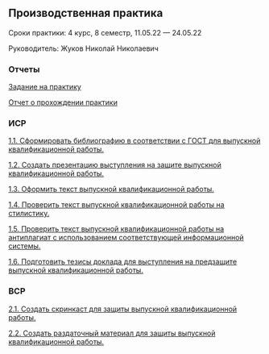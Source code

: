 ## Производственная практика
Сроки практики: 4 курс, 8 семестр, 11.05.22 — 24.05.22

Руководитель: Жуков Николай Николаевич
### Отчеты
[Задание на практику](https://github.com/polinalazebnikova/Practice-4-2022-may/blob/master/%D0%9B%D0%B0%D0%B7%D0%B5%D0%B1%D0%BD%D0%B8%D0%BA%D0%BE%D0%B2%D0%B0%20%D0%B7%D0%B0%D0%B4%D0%B0%D0%BD%D0%B8%D0%B5%20%D0%BD%D0%B0%20%D0%BF%D1%80%D0%B0%D0%BA%D1%82%D0%B8%D0%BA%D1%83.pdf)

[Отчет о прохождении практики]()
### ИСР
[1.1. Сформировать библиографию в соответствии с ГОСТ для выпускной квалификационной работы.](https://github.com/polinalazebnikova/Practice-4-2022-may/blob/master/%D0%97%D0%B0%D0%B4%D0%B0%D0%BD%D0%B8%D1%8F/%D0%9B%D0%B0%D0%B7%D0%B5%D0%B1%D0%BD%D0%B8%D0%BA%D0%BE%D0%B2%D0%B0%20%D0%98%D0%A1%D0%A0%201.1.pdf)

[1.2. Создать презентацию выступления на защите выпускной квалификационной работы.](https://github.com/polinalazebnikova/Practice-4-2022-may/blob/master/%D0%97%D0%B0%D0%B4%D0%B0%D0%BD%D0%B8%D1%8F/%D0%9B%D0%B0%D0%B7%D0%B5%D0%B1%D0%BD%D0%B8%D0%BA%D0%BE%D0%B2%D0%B0%20%D0%98%D0%A1%D0%A0%201.2.pptx)

[1.3. Оформить текст выпускной квалификационной работы.](https://github.com/polinalazebnikova/Practice-4-2022-may/blob/master/%D0%97%D0%B0%D0%B4%D0%B0%D0%BD%D0%B8%D1%8F/%D0%9B%D0%B0%D0%B7%D0%B5%D0%B1%D0%BD%D0%B8%D0%BA%D0%BE%D0%B2%D0%B0%20%D0%98%D0%A1%D0%A0%201.3.pdf)

[1.4. Проверить текст выпускной квалификационной работы на стилистику.](https://github.com/polinalazebnikova/Practice-4-2022-may/blob/master/%D0%97%D0%B0%D0%B4%D0%B0%D0%BD%D0%B8%D1%8F/%D0%9B%D0%B0%D0%B7%D0%B5%D0%B1%D0%BD%D0%B8%D0%BA%D0%BE%D0%B2%D0%B0%20%D0%98%D0%A1%D0%A0%201.4.png)

[1.5. Проверить текст выпускной квалификационной работы на антиплагиат с использованием соответствующей информационной системы.](https://github.com/polinalazebnikova/Practice-4-2022-may/blob/master/%D0%97%D0%B0%D0%B4%D0%B0%D0%BD%D0%B8%D1%8F/%D0%9B%D0%B0%D0%B7%D0%B5%D0%B1%D0%BD%D0%B8%D0%BA%D0%BE%D0%B2%D0%B0%20%D0%98%D0%A1%D0%A0%201.5.pdf)

[1.6. Подготовить тезисы доклада для выступления на предзащите выпускной квалификационной работы.](https://github.com/polinalazebnikova/Practice-4-2022-may/blob/master/%D0%97%D0%B0%D0%B4%D0%B0%D0%BD%D0%B8%D1%8F/%D0%9B%D0%B0%D0%B7%D0%B5%D0%B1%D0%BD%D0%B8%D0%BA%D0%BE%D0%B2%D0%B0%20%D0%98%D0%A1%D0%A0%201.6.pdf)

### ВСР

[2.1. Создать скринкаст для защиты выпускной квалификационной работы.](https://drive.google.com/file/d/1oC8HBkEfKZIpifyiZo2DKpW5ADy2vkfg/view?usp=sharing)

[2.2. Создать раздаточный материал для защиты выпускной квалификационной работы.](https://github.com/polinalazebnikova/Practice-4-2022-may/blob/master/%D0%97%D0%B0%D0%B4%D0%B0%D0%BD%D0%B8%D1%8F/%D0%9B%D0%B0%D0%B7%D0%B5%D0%B1%D0%BD%D0%B8%D0%BA%D0%BE%D0%B2%D0%B0%20%D0%92%D0%A1%D0%A0%202.2.pdf)
